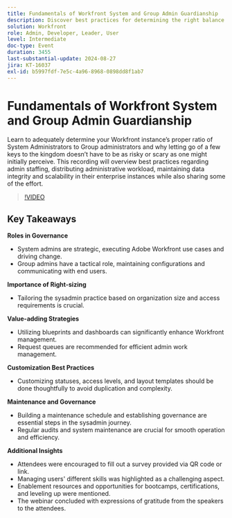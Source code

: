 ```yaml
---
title: Fundamentals of Workfront System and Group Admin Guardianship
description: Discover best practices for determining the right balance of Workfront System and Group Administrators, distributing workloads, and maintaining data integrity to scale your enterprise efficiently and securely.
solution: Workfront
role: Admin, Developer, Leader, User
level: Intermediate
doc-type: Event
duration: 3455
last-substantial-update: 2024-08-27
jira: KT-16037
exl-id: b5997fdf-7e5c-4a96-8968-0898dd8f1ab7
---
```

# Fundamentals of Workfront System and Group Admin Guardianship

Learn to adequately determine your Workfront instance’s proper ratio of System Administrators to Group administrators and why letting go of a few keys to the kingdom doesn’t have to be as risky or scary as one might initially perceive. This recording will overview best practices regarding admin staffing, distributing administrative workload, maintaining data integrity and scalability in their enterprise instances while also sharing some of the effort.

>[!VIDEO](https://video.tv.adobe.com/v/3433002/?learn=on)

## Key Takeaways

**Roles in Governance**

* System admins are strategic, executing Adobe Workfront use cases and driving change.
* Group admins have a tactical role, maintaining configurations and communicating with end users.

**Importance of Right-sizing**

* Tailoring the sysadmin practice based on organization size and access requirements is crucial.

**Value-adding Strategies**

* Utilizing blueprints and dashboards can significantly enhance Workfront management.
* Request queues are recommended for efficient admin work management.

**Customization Best Practices**

* Customizing statuses, access levels, and layout templates should be done thoughtfully to avoid duplication and complexity.

**Maintenance and Governance**

* Building a maintenance schedule and establishing governance are essential steps in the sysadmin journey.
* Regular audits and system maintenance are crucial for smooth operation and efficiency.

**Additional Insights**

* Attendees were encouraged to fill out a survey provided via QR code or link.
* Managing users' different skills was highlighted as a challenging aspect.
* Enablement resources and opportunities for bootcamps, certifications, and leveling up were mentioned.
* The webinar concluded with expressions of gratitude from the speakers to the attendees.
